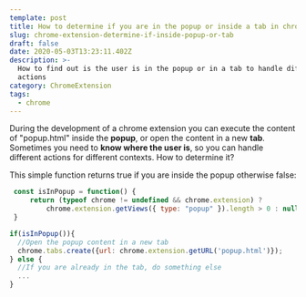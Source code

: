 ```yaml
---
template: post
title: How to determine if you are in the popup or inside a tab in chrome extension
slug: chrome-extension-determine-if-inside-popup-or-tab
draft: false
date: 2020-05-03T13:23:11.402Z
description: >-
  How to find out is the user is in the popup or in a tab to handle different
  actions
category: ChromeExtension
tags:
  - chrome
---
```

During the development of a chrome extension you can execute the content of "popup.html" inside the **popup**, or open the content in a new **tab**. Sometimes you need to **know where the user is**, so you can handle different actions for different contexts. How to determine it? 

This simple function returns true if you are inside the popup otherwise false:

```javascript
 const isInPopup = function() {
     return (typeof chrome != undefined && chrome.extension) ?
         chrome.extension.getViews({ type: "popup" }).length > 0 : null;
 }

if(isInPopup()){
  //Open the popup content in a new tab
  chrome.tabs.create({url: chrome.extension.getURL('popup.html')});
} else {
  //If you are already in the tab, do something else 
  ...
}
```